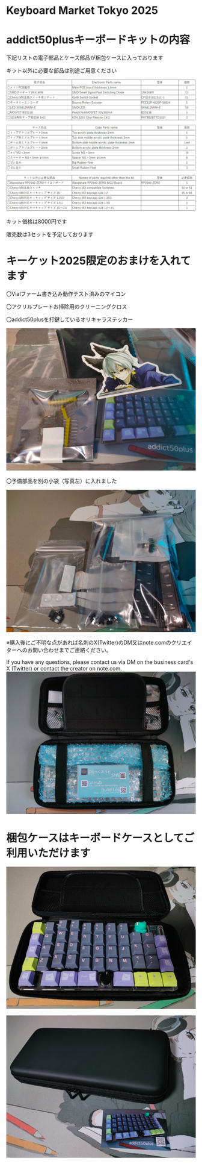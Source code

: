 # Keyboard Market Tokyo 2025

# addict50plusキーボードキットの内容
下記リストの電子部品とケース部品が梱包ケースに入っております

キット以外に必要な部品は別途ご用意ください

![addict50plusPartslist2025keyket](images/addict50plusPartslist2025keyket.png)

キット価格は8000円です

販売数は3セットを予定しております

# キーケット2025限定のおまけを入れてます

〇Vialファーム書き込み動作テスト済みのマイコン

〇アクリルプレートお掃除用のクリーニングクロス

〇addict50plusを打鍵しているオリキャラステッカー

![omake](images/omake.jpg)

〇予備部品を別の小袋（写真左）に入れました

![yobi](images/yobi.jpg)


※購入後にご不明な点があれば名刺のX(Twitter)のDM又はnote.comのクリエイターへのお問い合わせまでご連絡ください。

If you have any questions, please contact us via DM on the business card's X (Twitter) or contact the creator on note.com.
![addictnakami](images/addictnakami.jpg)

# 梱包ケースはキーボードケースとしてご利用いただけます
![addictcase](images/addictcase.jpg)

![addictmeishi](images/addictmeishi.jpg)
